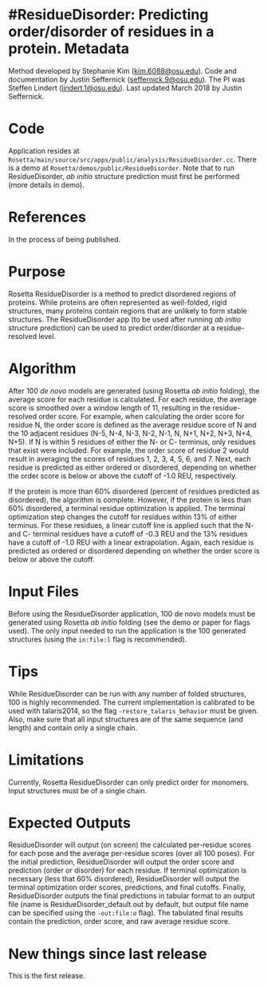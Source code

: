 #ResidueDisorder: Predicting order/disorder of residues in a protein.
Metadata
========
Method developed by Stephanie Kim (kim.6088@osu.edu).
Code and documentation by Justin Seffernick (seffernick.9@osu.edu).
The PI was Steffen Lindert (lindert.1@osu.edu).
Last updated March 2018 by Justin Seffernick. 

Code
====

Application resides at `Rosetta/main/source/src/apps/public/analysis/ResidueDisorder.cc`.
There is a demo at `Rosetta/demos/public/ResidueDisorder`.
Note that to run ResidueDisorder, _ab initio_ structure prediction must first be performed (more details in demo).

References
==========

In the process of being published.

Purpose
=======

Rosetta ResidueDisorder is a method to predict disordered regions of proteins. While proteins are often represented as well-folded, rigid structures, many proteins contain regions that are unlikely to form stable structures. The ResidueDisorder app (to be used after running _ab initio_ structure prediction) can be used to predict order/disorder at a residue-resolved level.

Algorithm
=========

After 100 _de novo_ models are generated (using Rosetta _ab initio_ folding), the average score for each residue is calculated. For each residue, the average score is smoothed over a window length of 11, resulting in the residue-resolved order score. For example, when calculating the order score for residue N, the order score is defined as the average residue score of N and the 10 adjacent residues (N-5, N-4, N-3, N-2, N-1, N, N+1, N+2, N+3, N+4, N+5). If N is within 5 residues of either the N- or C- terminus, only residues that exist were included. For example, the order score of residue 2 would result in averaging the scores of residues 1, 2, 3, 4, 5, 6, and 7. Next, each residue is predicted as either ordered or disordered, depending on whether the order score is below or above the cutoff of -1.0 REU, respectively.

If the protein is more than 60% disordered (percent of residues predicted as disordered), the algorithm is complete. However, if the protein is less than 60% disordered, a terminal residue optimization is applied. The terminal optimization step changes the cutoff for residues within 13% of either terminus. For these residues, a linear cutoff line is applied such that the N- and C- terminal residues have a cutoff of -0.3 REU and the 13% residues have a cutoff of -1.0 REU with a linear extrapolation. Again, each residue is predicted as ordered or disordered depending on whether the order score is below or above the cutoff.

Input Files
===========

Before using the ResidueDisorder application, 100 de novo models must be generated using Rosetta _ab initio_ folding (see the demo or paper for flags used). The only input needed to run the application is the 100 generated structures (using the `in:file:l` flag is recommended).

Tips
====

While ResidueDisorder can be run with any number of folded structures, 100 is highly recommended. 
The current implementation is calibrated to be used with talaris2014, so the flag `-restore_talaris_behavior` must be given.
Also, make sure that all input structures are of the same sequence (and length) and contain only a single chain.

Limitations
===========

Currently, Rosetta ResidueDisorder can only predict order for monomers. Input structures must be of a single chain.

Expected Outputs
================

ResidueDisorder will output (on screen) the calculated per-residue scores for each pose and the average per-residue scores (over all 100 poses). For the initial prediction, ResidueDisorder will output the order score and prediction (order or disorder) for each residue. If terminal optimization is necessary (less that 60% disordered), ResidueDisorder will output the terminal optimization order scores, predictions, and final cutoffs. Finally, ResidueDisorder outputs the final predictions in tabular format to an output file (name is ResidueDisorder_default.out by default, but output file name can be specified using the `-out:file:o` flag). The tabulated final results contain the prediction, order score, and raw average residue score.

New things since last release
=============================

This is the first release.


